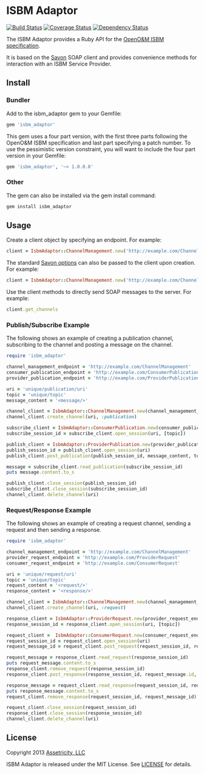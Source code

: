 # ISBM Adaptor

[![Build Status](https://travis-ci.org/assetricity/isbm_adaptor.png)](https://travis-ci.org/assetricity/isbm_adaptor)
[![Coverage Status](https://coveralls.io/repos/assetricity/isbm_adaptor/badge.png?branch=master)](https://coveralls.io/r/assetricity/isbm_adaptor?branch=master)
[![Dependency Status](https://gemnasium.com/assetricity/isbm_adaptor.png)](https://gemnasium.com/assetricity/isbm_adaptor)

The ISBM Adaptor provides a Ruby API for the [OpenO&M ISBM specification](http://www.mimosa.org/?q=about/what-open-om).

It is based on the [Savon](http://savonrb.com) SOAP client and provides convenience methods for interaction with an ISBM Service Provider.

## Install

### Bundler

Add to the isbm_adaptor gem to your Gemfile:

```ruby
gem 'isbm_adaptor'
```

This gem uses a four part version, with the first three parts following the OpenO&M ISBM specification and last part specifying a patch number. To use the pessimistic version constraint, you will want to include the four part version in your Gemfile:

```ruby
gem 'isbm_adaptor', '~> 1.0.0.0'
```

### Other

The gem can also be installed via the gem install command:

```bash
gem install isbm_adaptor
```

## Usage

Create a client object by specifying an endpoint. For example:

```ruby
client = IsbmAdaptor::ChannelManagement.new('http://example.com/ChannelManagement')
```

The standard [Savon options](http://savonrb.com/version2/globals.html) can also be passed to the client upon creation. For example:

```ruby
client = IsbmAdaptor::ChannelManagement.new('http://example.com/ChannelManagement', log: true)
```

Use the client methods to directly send SOAP messages to the server. For example:

```ruby
client.get_channels
```

### Publish/Subscribe Example

The following shows an example of creating a publication channel, subscribing to the channel and posting a message on the channel.

```ruby
require 'isbm_adaptor'

channel_management_endpoint = 'http://example.com/ChannelManagement'
consumer_publication_endpoint = 'http://example.com/ConsumerPublication'
provider_publication_endpoint = 'http://example.com/ProviderPublication'

uri = 'unique/publication/uri'
topic = 'unique/topic'
message_content = '<message/>'

channel_client = IsbmAdaptor::ChannelManagement.new(channel_management_endpoint)
channel_client.create_channel(uri, :publication)

subscribe_client = IsbmAdaptor::ConsumerPublication.new(consumer_publication_endpoint)
subscribe_session_id = subscribe_client.open_session(uri, [topic])

publish_client = IsbmAdaptor::ProviderPublication.new(provider_publication_endpoint)
publish_session_id = publish_client.open_session(uri)
publish_client.post_publication(publish_session_id, message_content, topic)

message = subscribe_client.read_publication(subscribe_session_id)
puts message.content.to_s

publish_client.close_session(publish_session_id)
subscribe_client.close_session(subscribe_session_id)
channel_client.delete_channel(uri)
```

### Request/Response Example

The following shows an example of creating a request channel, sending a request and then sending a response.

```ruby
require 'isbm_adaptor'

channel_management_endpoint = 'http://example.com/ChannelManagement'
provider_request_endpoint = 'http://example.com/ProviderRequest'
consumer_request_endpoint = 'http://example.com/ConsumerRequest'

uri = 'unique/request/uri'
topic = 'unique/topic'
request_content = '<request/>'
response_content = '<response/>'

channel_client = IsbmAdaptor::ChannelManagement.new(channel_management_endpoint)
channel_client.create_channel(uri, :request)

response_client = IsbmAdaptor::ProviderRequest.new(provider_request_endpoint)
response_session_id = response_client.open_session(uri, [topic])

request_client =  IsbmAdaptor::ConsumerRequest.new(consumer_request_endpoint)
request_session_id = request_client.open_session(uri)
request_message_id = request_client.post_request(request_session_id, request_content, topic)

request_message = response_client.read_request(response_session_id)
puts request_message.content.to_s
response_client.remove_request(response_session_id)
response_client.post_response(response_session_id, request_message.id, response_content)

response_message = request_client.read_response(request_session_id, request_message_id)
puts response_message.content.to_s
request_client.remove_response(request_session_id, request_message_id)

request_client.close_session(request_session_id)
response_client.close_session(response_session_id)
channel_client.delete_channel(uri)
```

## License

Copyright 2013 [Assetricity, LLC](http://assetricity.com)

ISBM Adaptor is released under the MIT License. See [LICENSE](https://github.com/assetricity/isbm_adaptor/blob/master/LICENSE) for details.

